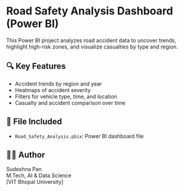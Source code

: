 # Road Safety Analysis Dashboard (Power BI)

This Power BI project analyzes road accident data to uncover trends, highlight high-risk zones, and visualize casualties by type and region.

## 🔍 Key Features
- Accident trends by region and year
- Heatmaps of accident severity
- Filters for vehicle type, time, and location
- Casualty and accident comparison over time

## 📂 File Included
- `Road_Safety_Analysis.pbix`: Power BI dashboard file

## 👩‍💻 Author
Sudeshna Pan  
M.Tech, AI & Data Science  
[VIT Bhopal University]
